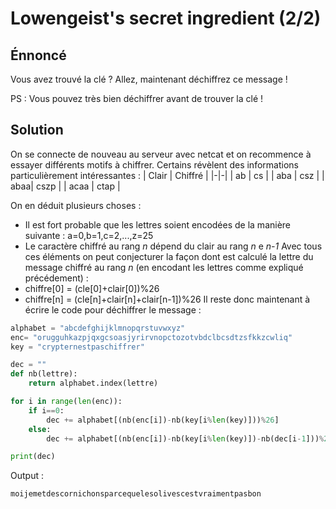# Lowengeist's secret ingredient (2/2)
## Énnoncé
Vous avez trouvé la clé ? Allez, maintenant déchiffrez ce message !

PS : Vous pouvez très bien déchiffrer avant de trouver la clé !
## Solution
On se connecte de nouveau au serveur avec netcat et on recommence à essayer différents motifs à chiffrer. Certains révèlent des informations particulièrement intéressantes :
| Clair | Chiffré |
|-|-|
| ab | cs |
| aba | csz |
| abaa| cszp |
| acaa | ctap |

On en déduit plusieurs choses :
* Il est fort probable que les lettres soient encodées de la manière suivante : a=0,b=1,c=2,...,z=25
* Le caractère chiffré au rang *n* dépend du clair au rang *n* e *n-1*
Avec tous ces éléments on peut conjecturer la façon dont est calculé la lettre du message chiffré au rang *n* (en encodant les lettres comme expliqué précédement) :
* chiffre[0] = (cle[0]+clair[0])%26
* chiffre[n] = (cle[n]+clair[n]+clair[n-1])%26
Il reste donc maintenant à écrire le code pour déchiffrer le message :
```python
alphabet = "abcdefghijklmnopqrstuvwxyz"
enc= "orugguhkazpjqxgcsoasjyrirvnopctozotvbdclbcsdtzsfkkzcwliq"
key = "crypternestpaschiffrer"

dec = ""
def nb(lettre):
	return alphabet.index(lettre)

for i in range(len(enc)):
	if i==0:
		dec += alphabet[(nb(enc[i])-nb(key[i%len(key)]))%26]
	else:
		dec += alphabet[(nb(enc[i])-nb(key[i%len(key)])-nb(dec[i-1]))%26]

print(dec)
```
Output :
```
moijemetdescornichonsparcequelesolivescestvraimentpasbon
```
